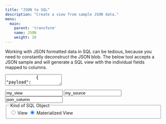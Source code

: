 ```yaml
---
title: "JSON to SQL"
description: "Create a view from sample JSON data."
menu:
  main:
    parent: 'transform'
    name: JSON
    weight: 20
---
```


Working with JSON formatted data in SQL can be tedious, because you need to constantly deconstruct
the JSON blob. The below tool accepts a JSON sample and will generate a SQL view with the
individual fields mapped to columns.


<div class="json_widget">
    <div class="json">
        <textarea title="JSON Sample" id="json_sample" placeholder="JSON Sample">
            { "payload": "materialize", "event": { "kind": 1, "success": true }, "ts": "2023-02-01T17:00:00.000Z" }
        </textarea>
        <div id="error_span" class="error">
            <p id="error_text"></p>
        </div>
    </div>
    <span class="input_container">
        <span class="input_container-text">
            <input title="View Name" id="view_name" placeholder="View Name" value="my_view">
            <input title="Relation Name" id="source_name" placeholder="Relation Name" value="my_source">
            <input title="JSON Column Name" id="column_name" placeholder="JSON Column Name" value="json_column">
        </span>
    <fieldset title="Kind of SQL Object" class="input_container-radio">
        <legend>Kind of SQL Object</legend>
        <span>
            <input type="radio" id="view" name="type_view" value="view"/>
            <label for="view">View</label>
        </span>
        <span>
            <input type="radio" id="materialized-view" name="type_view" value="materialized-view" checked/>
            <label for="materialized-view">Materialized View</label>
        </span>
    </fieldset>
    </span>
    <pre title="Generated SQL" class="sql_output chroma"><code id="output" class="sql_output-code language-sql" data-lang="sql"></code></pre>
</div>

<script>

/* Helper Methods

If this wasn't a simple script these would be in a `utils.js` or come from lodash.
*/

function escapeString(s) {
    return s.replace(`'`, `''`);
}

function escapeIdent(s) {
    return s.replace(`"`, `""`);
}

function clone(x) {
    return JSON.parse(JSON.stringify(x))
}

function debounce(callback, wait) {
    let timeout;
    return (...args) => {
        const context = this;
        clearTimeout(timeout);
        timeout = setTimeout(() => callback.apply(context, args), wait);
    }
}

function camelToSnakeCase(s) {
    return s.split(/(?=[A-Z])/).map(word => word.toLowerCase()).join("_");
}

/* JSON Parsing and SQL conversion */

const errorSpan = $("#error_span");
const errorText = $("#error_text");

const jsonInput = $("#json_sample");
const sqlOutput = $("#output");

/// Flattens a JSON objects into a list of fields, and their chain of parents.
function handleJson(source, sample, columnName) {
    if (!columnName) {
        columnName = "body"
    }

    let selectItems = [];
    const jsonObject = JSON.parse(sample);

    // Format the JSON for the user.
    const prettyJson = JSON.stringify(jsonObject, null, 2);
    jsonInput.val(prettyJson);

    expandObject(jsonObject, [columnName], selectItems);

    return selectItems;
}

/// Recursively iterates through the provided object, tracking the chain
/// of parent fields for later use in naming and desctructuring.
function expandObject(object, parents, columns) {
    for (const [name, value] of Object.entries(object)) {
        const subscript = escapeString(name);
        const columnName = escapeIdent(name);

        let cast = "";
        let wrapping_function = "";
        switch (typeof value) {
            case "boolean":
                cast = "::bool";
                break;
            case "number":
                cast = "::numeric";
                break;
            case "string":
                if (Date.parse(value)) {
                    wrapping_function = "try_parse_monotonic_iso8601_timestamp"
                }
                break;
            case "object":
                parents.push(name);
                expandObject(value, parents, columns)
                parents.pop()
                continue;
        }

        columns.push([name, wrapping_function, cast, clone(parents)]);
    }
}

/// Given a list of fields/select items, forms a SQL query.
function formSql(selectItems, viewName, sourceName, objectType) {
    const FIELD_SEPARATOR = "\n    ";

    if (!viewName) {
        viewName = "my_view";
    }
    if (!sourceName) {
        sourceName = "my_source";
    }

    let type = "VIEW";
    if (objectType === "materialized-view") {
        type = "MATERIALIZED VIEW";
    }

    let selects = selectItems.map(([name, wrapping_function, cast, parents]) => {
        // Note: The first "parent" is the JSON column.
        const formattedName = [...parents.slice(1), name].map(camelToSnakeCase).join("_");

        const parentPath = [parents[0], ...parents.slice(1).map((p) => `'${p}'`)].join("->");
        const formattedPath = parentPath.concat(`->>'${name}'`);

        let item = formattedPath;
        if (cast || wrapping_function) {
            item = `(${item})`;
        }
        if (cast) {
            item = `${item}${cast}`;
        }
        if (wrapping_function) {
            item = `${wrapping_function}${item}`;
        }

        return `${item} AS ${formattedName}`;
    })
    .join(`,${FIELD_SEPARATOR}`);

    if (selectItems.length > 1) {
        selects = `${FIELD_SEPARATOR}${selects}`;
    }

    const sql = `CREATE ${type} ${viewName} AS SELECT ${selects}\nFROM ${sourceName};`

    return sql;
}

function errorClear() {
    errorSpan.attr('class', 'error error-hidden');
}

function errorSet(e) {
    errorText.text(e.message);
    errorSpan.attr('class', 'error error-visible');
}

function sqlSet(sql) {
    sqlOutput.text(sql.trim());
}

function sqlClear() {
    sqlOutput.text("");
}

function render() {
    errorClear();
    sqlClear();

    const viewName = $("#view_name").val();
    const sourceName = $("#source_name").val();
    const columnName = $("#column_name").val();
    const objectType = $("input[name='type_view']:checked").val();

    const jsonSample = jsonInput.val();

    try {
        const items = handleJson(sourceName, jsonSample, columnName);
        const sql = formSql(items, viewName, sourceName, objectType);
        sqlSet(sql);

        errorClear();
    } catch (e) {
        if (jsonSample) {
            console.log(e);
            errorSet(e);
        } else {
            errorClear();
        }
    }
}

render();

// Debounce at a quicker rate since these generally cannot generate errors.
$("#view_name").keyup(debounce(render, 200));
$("#source_name").keyup(debounce(render, 200));
$("#column_name").keyup(debounce(render, 200));
$("input[name='type_view']").change(render);

// Debounce relatively slowly on the JSON sample since it can generate parsing errors.
$("#json_sample").keyup(debounce(render, 600));

</script>

